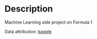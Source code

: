 # Description

Machine Learning side project on Formula 1

Data attribution: [kaggle](https://www.kaggle.com/datasets/rohanrao/formula-1-world-championship-1950-2020)